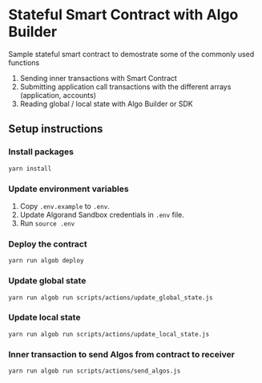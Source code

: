 # Stateful Smart Contract with Algo Builder
Sample stateful smart contract to demostrate some of the commonly used functions

1. Sending inner transactions with Smart Contract
2. Submitting application call transactions with the different arrays (application, accounts)
3. Reading global / local state with Algo Builder or SDK

## Setup instructions

### Install packages
```
yarn install
```

### Update environment variables
1. Copy `.env.example` to `.env`.
2. Update Algorand Sandbox credentials in `.env` file.
3. Run `source .env`

### Deploy the contract
```
yarn run algob deploy
```

### Update global state
```
yarn run algob run scripts/actions/update_global_state.js
```

### Update local state
```
yarn run algob run scripts/actions/update_local_state.js
```

### Inner transaction to send Algos from contract to receiver
```
yarn run algob run scripts/actions/send_algos.js
```
